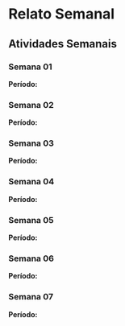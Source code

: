 # Relato Semanal

## Atividades Semanais

### Semana 01
**Período:** 

### Semana 02
**Período:** 

### Semana 03
**Período:** 

### Semana 04
**Período:** 

### Semana 05
**Período:** 

### Semana 06
**Período:** 

### Semana 07
**Período:** 
